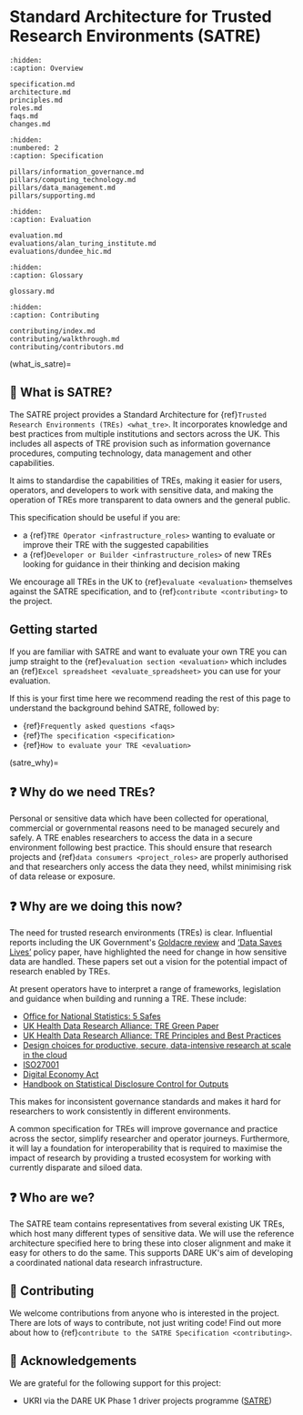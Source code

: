# Standard Architecture for Trusted Research Environments (SATRE)

```{toctree}
:hidden:
:caption: Overview

specification.md
architecture.md
principles.md
roles.md
faqs.md
changes.md
```

```{toctree}
:hidden:
:numbered: 2
:caption: Specification

pillars/information_governance.md
pillars/computing_technology.md
pillars/data_management.md
pillars/supporting.md
```

```{toctree}
:hidden:
:caption: Evaluation

evaluation.md
evaluations/alan_turing_institute.md
evaluations/dundee_hic.md
```

```{toctree}
:hidden:
:caption: Glossary

glossary.md
```

```{toctree}
:hidden:
:caption: Contributing

contributing/index.md
contributing/walkthrough.md
contributing/contributors.md
```

(what_is_satre)=

## 👀 What is SATRE?

The SATRE project provides a Standard Architecture for {ref}`Trusted Research Environments (TREs) <what_tre>`.
It incorporates knowledge and best practices from multiple institutions and sectors across the UK.
This includes all aspects of TRE provision such as information governance procedures, computing technology, data management and other capabilities.

It aims to standardise the capabilities of TREs, making it easier for users, operators, and developers to work with sensitive data, and making the operation of TREs more transparent to data owners and the general public.

This specification should be useful if you are:

- a {ref}`TRE Operator <infrastructure_roles>` wanting to evaluate or improve their TRE with the suggested capabilities
- a {ref}`Developer or Builder <infrastructure_roles>` of new TREs looking for guidance in their thinking and decision making

We encourage all TREs in the UK to {ref}`evaluate <evaluation>` themselves against the SATRE specification, and to {ref}`contribute <contributing>` to the project.

## Getting started

If you are familiar with SATRE and want to evaluate your own TRE you can jump straight to the {ref}`evaluation section <evaluation>` which includes an {ref}`Excel spreadsheet <evaluate_spreadsheet>` you can use for your evaluation.

If this is your first time here we recommend reading the rest of this page to understand the background behind SATRE, followed by:

- {ref}`Frequently asked questions <faqs>`
- {ref}`The specification <specification>`
- {ref}`How to evaluate your TRE <evaluation>`

(satre_why)=

## ❓ Why do we need TREs?

Personal or sensitive data which have been collected for operational, commercial or governmental reasons need to be managed securely and safely.
A TRE enables researchers to access the data in a secure environment following best practice.
This should ensure that research projects and {ref}`data consumers <project_roles>` are properly authorised and that researchers only access the data they need, whilst minimising risk of data release or exposure.

## ❓ Why are we doing this now?

<!-- Motivation: Why a TRE specification is needed/ useful and a description of the broader SATRE project, conception and goals -->

The need for trusted research environments (TREs) is clear.
Influential reports including the UK Government's [Goldacre review](https://www.gov.uk/government/publications/better-broader-safer-using-health-data-for-research-and-analysis) and [‘Data Saves Lives’](https://www.gov.uk/government/publications/data-saves-lives-reshaping-health-and-social-care-with-data/data-saves-lives-reshaping-health-and-social-care-with-data) policy paper, have highlighted the need for change in how sensitive data are handled.
These papers set out a vision for the potential impact of research enabled by TREs.

At present operators have to interpret a range of frameworks, legislation and guidance when building and running a TRE.
These include:

- [Office for National Statistics: 5 Safes](https://blog.ons.gov.uk/2017/01/27/the-five-safes-data-privacy-at-ons/)
- [UK Health Data Research Alliance: TRE Green Paper](https://zenodo.org/records/4594704)
- [UK Health Data Research Alliance: TRE Principles and Best Practices](https://zenodo.org/records/5767586)
- [Design choices for productive, secure, data-intensive research at scale in the cloud](https://arxiv.org/abs/1908.08737)
- [ISO27001](https://www.iso.org/standard/27001)
- [Digital Economy Act](https://www.legislation.gov.uk/ukpga/2017/30/contents/enacted)
- [Handbook on Statistical Disclosure Control for Outputs](https://ukdataservice.ac.uk/app/uploads/sdc-handbook-v2.0.pdf)

This makes for inconsistent governance standards and makes it hard for researchers to work consistently in different environments.

A common specification for TREs will improve governance and practice across the sector, simplify researcher and operator journeys.
Furthermore, it will lay a foundation for interoperability that is required to maximise the impact of research by providing a trusted ecosystem for working with currently disparate and siloed data.

## ❓ Who are we?

The SATRE team contains representatives from several existing UK TREs, which host many different types of sensitive data.
We will use the reference architecture specified here to bring these into closer alignment and make it easy for others to do the same.
This supports DARE UK's aim of developing a coordinated national data research infrastructure.

## 👐 Contributing

We welcome contributions from anyone who is interested in the project.
There are lots of ways to contribute, not just writing code!
Find out more about how to {ref}`contribute to the SATRE Specification <contributing>`.

## 🙇 Acknowledgements

We are grateful for the following support for this project:

- UKRI via the DARE UK Phase 1 driver projects programme ([SATRE](https://dareuk.org.uk/how-we-work/previous-activities/dare-uk-phase-1-driver-projects/satre-standardised-architecture-for-trusted-research-environments/))
